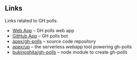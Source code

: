 ## Links

Links related to GH polls:

* [Web App](https://app.gh-polls.com/) – GH polls web app
* [GitHub App](https://github.com/apps/polls) – GH polls bot
* [apex/gh-polls](https://github.com/apex/gh-polls) – source code repository
* [apex/up](https://github.com/apex/up) – the serverless webapp tool powering
  gh-polls
* [bukinoshita/gh-polls](https://github.com/bukinoshita/gh-polls) – node module
  to create gh-polls
